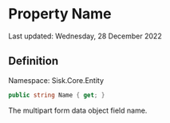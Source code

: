 # Property Name
Last updated: Wednesday, 28 December 2022

## Definition
Namespace: Sisk.Core.Entity

```csharp
public string Name { get; }
```

The multipart form data object field name.

